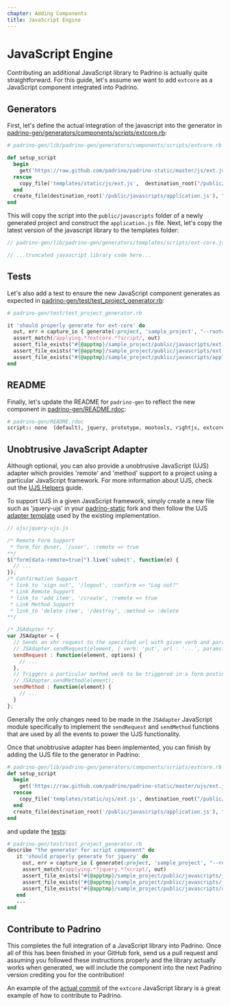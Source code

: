 ```yaml
---
chapter: Adding Components
title: JavaScript Engine
---
```


# JavaScript Engine

Contributing an additional JavaScript library to Padrino is actually quite
straightforward. For this guide, let's assume we want to add `extcore` as a
JavaScript component integrated into Padrino.

## Generators

First, let's define the actual integration of the javascript into the generator
in
[padrino-gen/generators/components/scripts/extcore.rb](https://github.com/padrino/padrino-framework/blob/master/padrino-gen/lib/padrino-gen/generators/components/scripts/extcore.rb):

```ruby
# padrino-gen/lib/padrino-gen/generators/components/scripts/extcore.rb

def setup_script
  begin
    get('https://raw.github.com/padrino/padrino-static/master/js/ext.js',  destination_root("/public/javascripts/ext.js"))
  rescue
    copy_file('templates/static/js/ext.js',  destination_root("/public/javascripts/ext.js"))
  end
  create_file(destination_root('/public/javascripts/application.js'), "// Put your application scripts here")
end
```

This will copy the script into the `public/javascripts` folder of a newly
generated project and construct the `application.js` file. Next, let's copy the
latest version of the javascript library to the templates folder:

```javascript
// padrino-gen/lib/padrino-gen/generators/templates/scripts/ext-core.js

// ...truncated javascript library code here...
```

## Tests

Let's also add a test to ensure the new JavaScript component generates as
expected in
[padrino-gen/test/test_project_generator.rb](https://github.com/padrino/padrino-framework/blob/master/padrino-gen/test/test_project_generator.rb#L517):

```ruby
# padrino-gen/test/test_project_generator.rb

it 'should properly generate for ext-core' do
  out, err = capture_io { generate(:project, 'sample_project', "--root=#{@apptmp}", '--script=extcore') }
  assert_match(/applying.*?extcore.*?script/, out)
  assert_file_exists("#{@apptmp}/sample_project/public/javascripts/ext.js")
  assert_file_exists("#{@apptmp}/sample_project/public/javascripts/ext-ujs.js")
  assert_file_exists("#{@apptmp}/sample_project/public/javascripts/application.js")
end
```

## README

Finally, let's update the README for `padrino-gen` to reflect the new component
in
[padrino-gen/README.rdoc](https://github.com/padrino/padrino-framework/blob/master/padrino-gen/README.rdoc):

```ruby
# padrino-gen/README.rdoc
script:: none  (default), jquery, prototype, mootools, rightjs, extcore, dojo
```

## Unobtrusive JavaScript Adapter

Although optional, you can also provide a unobtrusive JavaScript (UJS) adapter
which provides 'remote' and 'method' support to a project using a particular
JavaScript framework. For more information about UJS, check out the
[UJS Helpers](/guides/application-helpers/ujs-helpers/)
guide.

To support UJS in a given JavaScript framework, simply create a new file such as
'jquery-ujs' in your [padrino-static](https://github.com/padrino/padrino-static)
fork and then follow the UJS
[adapter template](https://github.com/padrino/padrino-static/blob/master/ujs/jquery.js)
used by the existing implementation.

```javascript
// ujs/jquery-ujs.js

/* Remote Form Support
 * form_for @user, '/user', :remote => true
**/
$("form[data-remote=true]").live('submit', function(e) {
  // ...
});
/* Confirmation Support
 * link_to 'sign out', '/logout', :confirm => "Log out?"
 * Link Remote Support
 * link_to 'add item', '/create', :remote => true
 * Link Method Support
 * link_to 'delete item', '/destroy', :method => :delete
**/

/* JSAdapter */
var JSAdapter = {
  // Sends an xhr request to the specified url with given verb and params
  // JSAdapter.sendRequest(element, { verb: 'put', url : '...', params: {} });
  sendRequest : function(element, options) {
    // ...
  },
  // Triggers a particular method verb to be triggered in a form posting to the url
  // JSAdapter.sendMethod(element);
  sendMethod : function(element) {
    // ...
  }
};
```

Generally the only changes need to be made in the `JSAdapter` JavaScript module
specifically to implement the `sendRequest` and `sendMethod` functions that are
used by all the events to power the UJS functionality.

Once that unobtrusive adapter has been implemented, you can finish by adding the
UJS file to the generator in Padrino:

```ruby
# padrino-gen/lib/padrino-gen/generators/components/scripts/extcore.rb
def setup_script
  begin
    get('https://raw.github.com/padrino/padrino-static/master/ujs/ext.js', destination_root("/public/javascripts/ext-ujs.js"))
  rescue
    copy_file('templates/static/ujs/ext.js', destination_root("/public/javascripts/ext-ujs.js"))
  end
  create_file(destination_root('/public/javascripts/application.js'), "// Put your application scripts here")
end
```

and update the [tests](https://github.com/padrino/padrino-framework/blob/master/padrino-gen/test/test_project_generator.rb#L483):

```ruby
# padrino-gen/test/test_project_generator.rb
describe "the generator for script component" do
   it 'should properly generate for jquery' do
     out, err = capture_io { generate(:project, 'sample_project', "--root=#{@apptmp}", '--script=jquery') }
     assert_match(/applying.*?jquery.*?script/, out)
     assert_file_exists("#{@apptmp}/sample_project/public/javascripts/jquery.js")
     assert_file_exists("#{@apptmp}/sample_project/public/javascripts/jquery-ujs.js")
     assert_file_exists("#{@apptmp}/sample_project/public/javascripts/application.js")
   end
   ...
end
```

## Contribute to Padrino

This completes the full integration of a JavaScript library into Padrino. Once
all of this has been finished in your GitHub fork, send us a pull request and
assuming you followed these instructions properly and the library actually works
when generated, we will include the component into the next Padrino version
crediting you for the contribution!

An example of the
[actual commit](https://github.com/padrino/padrino-framework/commit/43fb57dd39fa9d860873c14840e68281e314abb8)
of the `extcore` JavaScript library is a great example of how to contribute to
Padrino.
